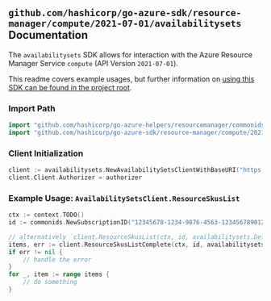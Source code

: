 
## `github.com/hashicorp/go-azure-sdk/resource-manager/compute/2021-07-01/availabilitysets` Documentation

The `availabilitysets` SDK allows for interaction with the Azure Resource Manager Service `compute` (API Version `2021-07-01`).

This readme covers example usages, but further information on [using this SDK can be found in the project root](https://github.com/hashicorp/go-azure-sdk/tree/main/docs).

### Import Path

```go
import "github.com/hashicorp/go-azure-helpers/resourcemanager/commonids"
import "github.com/hashicorp/go-azure-sdk/resource-manager/compute/2021-07-01/availabilitysets"
```


### Client Initialization

```go
client := availabilitysets.NewAvailabilitySetsClientWithBaseURI("https://management.azure.com")
client.Client.Authorizer = authorizer
```


### Example Usage: `AvailabilitySetsClient.ResourceSkusList`

```go
ctx := context.TODO()
id := commonids.NewSubscriptionID("12345678-1234-9876-4563-123456789012")

// alternatively `client.ResourceSkusList(ctx, id, availabilitysets.DefaultResourceSkusListOperationOptions())` can be used to do batched pagination
items, err := client.ResourceSkusListComplete(ctx, id, availabilitysets.DefaultResourceSkusListOperationOptions())
if err != nil {
	// handle the error
}
for _, item := range items {
	// do something
}
```
